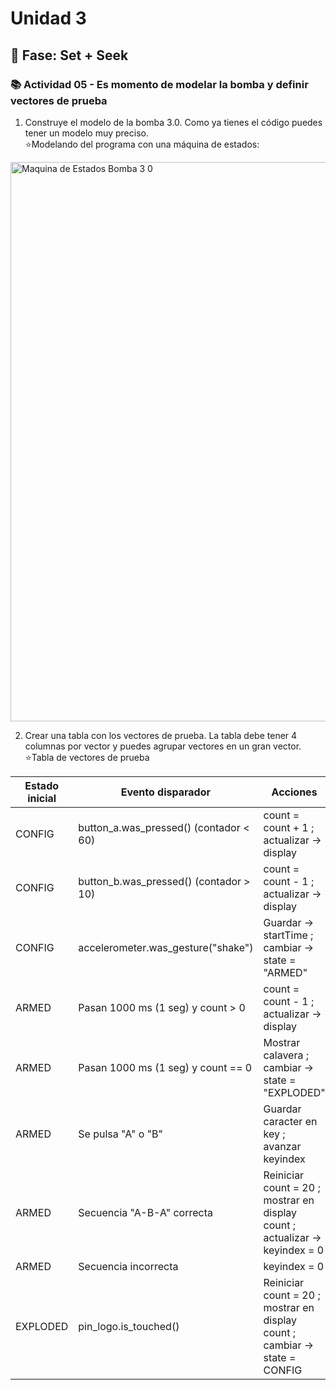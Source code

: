 # Unidad 3

## 🔎 Fase: Set + Seek

### 📚 Actividad 05 - Es momento de modelar la bomba y definir vectores de prueba   
1. Construye el modelo de la bomba 3.0. Como ya tienes el código puedes tener un modelo muy preciso.    
⭐Modelando del programa con una máquina de estados:
<img width="934" height="895" alt="Maquina de Estados Bomba 3 0" src="https://github.com/user-attachments/assets/94a3898b-9f1c-4a18-85b5-b783f1948a73" />


2. Crear una tabla con los vectores de prueba. La tabla debe tener 4 columnas por vector y puedes agrupar vectores en un gran vector.    
⭐Tabla de vectores de prueba    

| Estado inicial | Evento disparador | Acciones | Estado final |
|----------------|------------------|----------|--------------|
| CONFIG | button_a.was_pressed() (contador < 60) | count = count + 1 ; actualizar -> display | CONFIG |
| CONFIG | button_b.was_pressed() (contador > 10) | count = count - 1 ; actualizar -> display | CONFIG |
| CONFIG | accelerometer.was_gesture("shake") | Guardar -> startTime ; cambiar -> state = "ARMED" | ARMED |
| ARMED | Pasan 1000 ms (1 seg) y count > 0 | count = count - 1 ; actualizar -> display | ARMED |
| ARMED | Pasan 1000 ms (1 seg) y count == 0 | Mostrar calavera ; cambiar -> state = "EXPLODED" | EXPLODED |
| ARMED | Se pulsa "A" o "B" | Guardar caracter en key ; avanzar keyindex | ARMED |
| ARMED | Secuencia "A-B-A" correcta | Reiniciar count = 20 ; mostrar en display count ; actualizar -> keyindex = 0 | CONFIG |
| ARMED | Secuencia incorrecta | keyindex = 0 | ARMED |
| EXPLODED | pin_logo.is_touched() | Reiniciar count = 20 ; mostrar en display count ; cambiar -> state = CONFIG| CONFIG |


